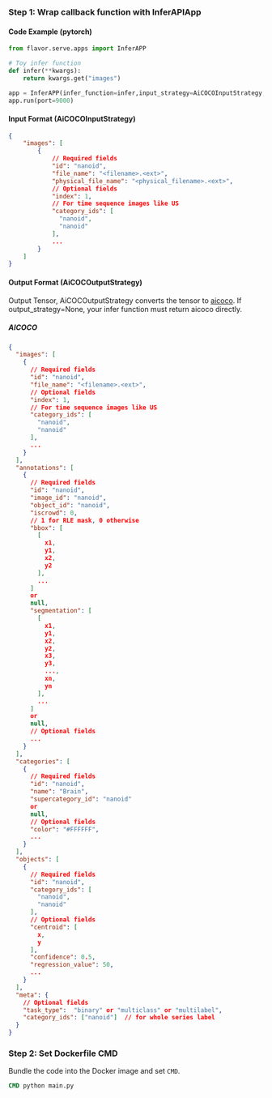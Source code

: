 ### Step 1: Wrap callback function with InferAPIApp


#### Code Example (pytorch)
```python
from flavor.serve.apps import InferAPP

# Toy infer function
def infer(**kwargs):
    return kwargs.get("images")

app = InferAPP(infer_function=infer,input_strategy=AiCOCOInputStrategy, output_strategy=AiCOCOutputStrategy)
app.run(port=9000)
```

#### Input Format (AiCOCOInputStrategy)
```json
{
    "images": [
        {
            // Required fields
            "id": "nanoid",
            "file_name": "<filename>.<ext>",
            "physical_file_name": "<physical_filename>.<ext>",
            // Optional fields
            "index": 1,
            // For time sequence images like US
            "category_ids": [
              "nanoid",
              "nanoid"
            ],
            ...
        }
    ]
}
```
#### Output Format (AiCOCOutputStrategy)

Output Tensor, AiCOCOutputStrategy converts the tensor to [aicoco](../../schema/ai-coco-v2.json). If output_strategy=None, your infer function must return aicoco directly.

##### AICOCO
```json
{
  "images": [
    {
      // Required fields
      "id": "nanoid",
      "file_name": "<filename>.<ext>",
      // Optional fields
      "index": 1,
      // For time sequence images like US
      "category_ids": [
        "nanoid",
        "nanoid"
      ],
      ...
    }
  ],
  "annotations": [
    {
      // Required fields
      "id": "nanoid",
      "image_id": "nanoid",
      "object_id": "nanoid",
      "iscrowd": 0,
      // 1 for RLE mask, 0 otherwise
      "bbox": [
        [
          x1,
          y1,
          x2,
          y2
        ],
        ...
      ]
      or
      null,
      "segmentation": [
        [
          x1,
          y1,
          x2,
          y2,
          x3,
          y3,
          ...,
          xn,
          yn
        ],
        ...
      ]
      or
      null,
      // Optional fields
      ...
    }
  ],
  "categories": [
    {
      // Required fields
      "id": "nanoid",
      "name": "Brain",
      "supercategory_id": "nanoid"
      or
      null,
      // Optional fields
      "color": "#FFFFFF",
      ...
    }
  ],
  "objects": [
    {
      // Required fields
      "id": "nanoid",
      "category_ids": [
        "nanoid",
        "nanoid"
      ],
      // Optional fields
      "centroid": [
        x,
        y
      ],
      "confidence": 0.5,
      "regression_value": 50,
      ...
    }
  ],
  "meta": {
    // Optional fields
    "task_type":  "binary" or "multiclass" or "multilabel",
    "category_ids": ["nanoid"]  // for whole series label
  }
}
```

### Step 2: Set Dockerfile CMD
Bundle the code into the Docker image and set `CMD`.
```dockerfile
CMD python main.py
```
